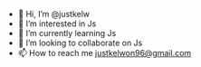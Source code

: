 - 👋 Hi, I’m @justkelw
- 👀 I’m interested in Js
- 🌱 I’m currently learning Js
- 💞️ I’m looking to collaborate on Js
- 📫 How to reach me justkelwon96@gmail.com

<!---
justkelw/justkelw is a ✨ special ✨ repository because its `README.md` (this file) appears on your GitHub profile.
You can click the Preview link to take a look at your changes.
--->

